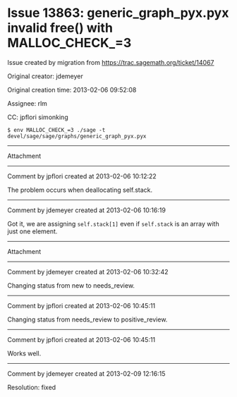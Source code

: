 # Issue 13863: generic_graph_pyx.pyx invalid free() with MALLOC_CHECK_=3

Issue created by migration from https://trac.sagemath.org/ticket/14067

Original creator: jdemeyer

Original creation time: 2013-02-06 09:52:08

Assignee: rlm

CC:  jpflori simonking


```
$ env MALLOC_CHECK_=3 ./sage -t devel/sage/sage/graphs/generic_graph_pyx.pyx
```



---

Attachment


---

Comment by jpflori created at 2013-02-06 10:12:22

The problem occurs when deallocating self.stack.


---

Comment by jdemeyer created at 2013-02-06 10:16:19

Got it, we are assigning `self.stack[1]` even if `self.stack` is an array with just one element.


---

Attachment


---

Comment by jdemeyer created at 2013-02-06 10:32:42

Changing status from new to needs_review.


---

Comment by jpflori created at 2013-02-06 10:45:11

Changing status from needs_review to positive_review.


---

Comment by jpflori created at 2013-02-06 10:45:11

Works well.


---

Comment by jdemeyer created at 2013-02-09 12:16:15

Resolution: fixed
